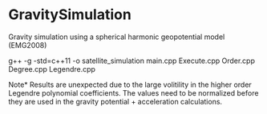 # GravitySimulation
Gravity simulation using a spherical harmonic geopotential model (EMG2008)

g++ -g -std=c++11 -o satellite_simulation main.cpp Execute.cpp Order.cpp Degree.cpp Legendre.cpp

Note*
Results are unexpected due to the large volitility in the higher order Legendre polynomial coefficients.
The values need to be normalized before they are used in the gravity potential + acceleration calculations. 
